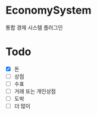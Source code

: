 # EconomySystem
통합 경제 시스템 플러그인
# Todo
- [X] 돈
- [ ] 상점
- [ ] 수표
- [ ] 거래 또는 개인상점
- [ ] 도박
- [ ] 더 많이
